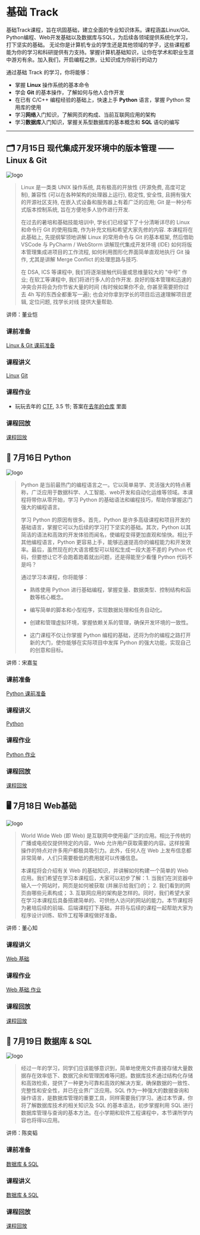 # 基础 Track

基础Track课程，旨在巩固基础，建立全面的专业知识体系。课程涵盖Linux/Git、Python编程、Web开发基础以及数据库与SQL，为后续各领域提供系统化学习，打下坚实的基础。
无论你是计算机专业的学生还是其他领域的学子，这些课程都能为你的学习和科研提供有力支持。掌握计算机基础知识，让你在学术和职业生涯中游刃有余。加入我们，开启编程之旅，让知识成为你前行的动力

通过基础 Track 的学习，你将能够：

- 掌握 **Linux** 操作系统的基本命令
- 学会 **Git** 的基本操作，了解如何与他人合作开发
- 在已有 C/C++ 编程经验的基础上，快速上手 **Python** 语言，掌握 Python 常用库的使用
- 学习**网络**入门知识，了解网页的构成、当前互联网应用的架构
- 学习**数据库**入门知识，掌握关系型数据库的基本概念和 **SQL** 语句的编写
---

## 🗂 7月15日 现代集成开发环境中的版本管理 —— Linux & Git

![logo](../images/logo/linux&git.svg)

>Linux 是一类类 UNIX 操作系统, 具有极高的开放性 (开源免费, 高度可定制), 兼容性 (可以在各种架构的处理器上运行), 稳定性, 安全性, 且拥有强大的开源社区支持, 在嵌入式设备和服务器上有着广泛的应用; Git 是一种分布式版本控制系统, 旨在方便地多人协作进行开发.
>
>在过去的暑培和基础技能培训中, 学长们已经留下了十分清晰详尽的 Linux 和命令行 Git 的使用指南, 作为补充文档和希望大家先修的内容. 本课程将在此基础上, 先提纲挈领地讲解 Linux 的常用命令与 Git 的基本框架, 然后借助 VSCode 与 PyCharm / WebStorm 讲解现代集成开发环境 (IDE) 如何将版本管理集成进项目的工作流程, 如何利用图形化界面简单直观地执行 Git 操作, 尤其是讲解 Merge Conflict 的处理思路与技巧.
>
>在 DSA, ICS 等课程中, 我们将逐渐接触代码量或思维量较大的 "中号" 作业; 在软工等课程中, 我们将进行多人的合作开发. 良好的版本管理和迅速的冲突合并将会为你节省大量的时间 (有时候如果你不会, 你甚至需要把你过去 4h 写的东西全都重写一遍); 也会对你拿到学长的项目后迅速理解项目逻辑, 定位问题, 找学长对线 提供大量帮助.

讲师：董业恺

### 课前准备
[Linux & Git 课前准备](https://summer24.net9.org/basic/linux_git/Pre-requisite/)

### 课程讲义
[Linux](https://summer24.net9.org/basic/linux_git/Linux/)
[Git](https://summer24.net9.org/basic/linux_git/Git/)

### 课程作业
- 玩玩去年的 [CTF](https://github.com/sast-summer-training-2023/sast2023-linux-git/blob/main/handout.pdf), 3.5 节; 答案在[去年的仓库](https://github.com/sast-summer-training-2023/sast2023-linux-git) 里面

### 课程回放
[课程回放](https://www.bilibili.com/video/BV1bM4m127DE/?share_source=copy_web&vd_source=49053b7356a25d7661b5d45f37afd1fb)

## 🐍 7月16日 Python

![logo](../images/logo/Python_2.png)

> Python 是当前最热门的编程语言之一。它以简单易学、灵活强大的特点著称，广泛应用于数据科学、人工智能、web开发和自动化运维等领域。本课程将带你从零开始，学习 Python 的基础语法和编程技巧，帮助你掌握这门强大的编程语言。
>
>学习 Python 的原因有很多。首先，Python 是许多高级课程和项目开发的基础语言，掌握它可以为后续的学习打下坚实的基础。其次，Python 以其简洁的语法和高效的开发体验而闻名，使编程变得更加直观和愉快。相比于其他编程语言，Python 更容易上手，能够迅速提高你的编程能力和开发效率。最后，虽然现在的大语言模型可以轻松生成一段大差不差的 Python 代码，但要想让它不会跑着跑着就出问题，还是得能至少看懂 Python 代码不是吗？
>
>通过学习本课程，你将能够：
>
> - 熟练使用 Python 进行基础编程，掌握变量、数据类型、控制结构和函数等核心概念。
>
> - 编写简单的脚本和小型程序，实现数据处理和任务自动化。
>
> - 创建和管理虚拟环境，掌握依赖关系的管理，确保开发环境的一致性。
>
> - 这门课程不仅让你掌握 Python 编程的基础，还将为你的编程之路打开新的大门，使你能够在实际项目中发挥 Python 的强大功能，实现自己的创意和目标。

讲师：宋嘉玺

### 课前准备
[Python 课前准备](https://summer24.net9.org/basic/python/Pre-requisite/)

### 课程讲义
[Python](https://summer24.net9.org/basic/python/handout/)

### 课程作业
[Python 作业](https://summer24.net9.org/basic/python/handout/#_48)

### 课程回放
[课程回放](https://www.bilibili.com/video/BV1Ny411B7Ex/?share_source=copy_web&vd_source=a80492aa87f464b5346dca18c3a9e9b3)

## 🖥 7月18日 Web基础

![logo](../images/logo/Web.jpg)

> World Wide Web (即 Web) 是互联网中使用最广泛的应用。相比于传统的广播或电视仅提供特定的内容，Web 允许用户获取需要的内容。这样按需操作的特点对许多用户都极具吸引力。此外，任何人在 Web 上发布信息都非常简单，人们只需要极低的费用就可以传播信息。
>
> 本课程将会介绍有关 Web 的基础知识，并讲解如何构建一个简单的 Web 应用。我们希望在学习本课程后，大家可以初步了解：1. 当我们在浏览器中输入一个网站时，网页是如何被获取 (并展示给我们)的； 2. 我们看到的网页由哪些元素构成； 3. 互联网应用的架构是怎样的。同时，我们希望大家在学习本课程后具备搭建简单的、可供他人访问的网站的能力。本节课程将为暑培后续的前端、后端课程打下基础，并将与后续的课程一起帮助大家为程序设计训练、软件工程等课程做好准备。

讲师：董心知

### 课程讲义
[Web 基础](https://summer24.net9.org/basic/Web_basics/Web_basics.pdf)

### 课程作业
[Web 基础 作业](https://summer24.net9.org/basic/Web_basics/hw.pdf)

### 课程回放
[课程回放](https://www.bilibili.com/video/BV1pb421J7cR/?share_source=copy_web&vd_source=a80492aa87f464b5346dca18c3a9e9b3)

## 🏦 7月19日 数据库 & SQL

![logo](../images/logo/SQL.jpg)

> 经过一年的学习，同学们应该能够意识到，简单地使用文件直接存储大量数据存在效率低下、数据冗余和管理困难等问题。数据库技术通过结构化存储和高效检索，提供了一种更为可靠和高效的解决方案，确保数据的一致性、完整性和安全性，并已在业界广泛应用。SQL 作为一种强大的数据查询和操作语言，是数据库管理的重要工具，同样需要我们学习。通过本节课，你将了解数据库技术的相关知识及 SQL 的基本语法，初步掌握利用 SQL 进行数据库管理与查询的基本方法。在小学期和软件工程课程中，本节课所学内容也将得以应用。

讲师：陈奕韬

### 课前准备
[数据库 & SQL](https://summer24.net9.org/basic/sql/Pre-requisite/)

### 课程讲义
[数据库 & SQL](https://summer24.net9.org/basic/sql/handout/)

### 课程回放
[课程回放](https://www.bilibili.com/video/BV1PS42197ve/?share_source=copy_web&vd_source=a80492aa87f464b5346dca18c3a9e9b3)